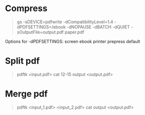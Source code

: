 # Compress
> gs -sDEVICE=pdfwrite -dCompatibilityLevel=1.4 -dPDFSETTINGS=/ebook -dNOPAUSE -dBATCH  -dQUIET -sOutputFile=output.pdf paper.pdf

Options for -dPDFSETTINGS:
screen
ebook
printer
prepress
default

# Split pdf
> pdftk <input.pdf> cat 12-15 output <output.pdf>

# Merge pdf
> pdftk <input_1.pdf> <input_2.pdf> cat output <output.pdf>
